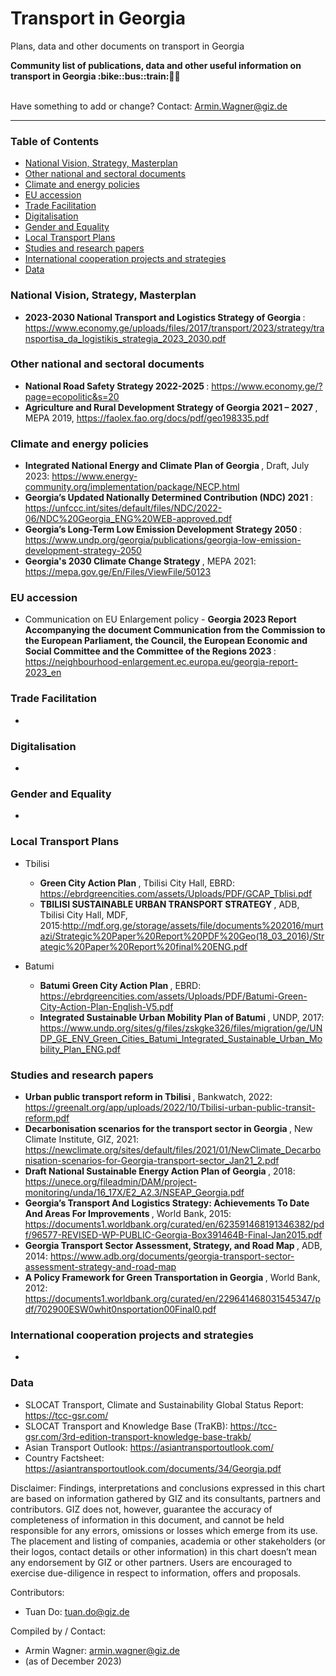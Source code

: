 # Transport in Georgia
Plans, data and other documents on transport in Georgia

<b> 
Community list of publications, data and other useful information on transport in Georgia  :bike::bus::train:🌳🚊
</b><br><br>

Have something to add or change? Contact: Armin.Wagner@giz.de

------------------------------

### Table of Contents

- [National Vision, Strategy, Masterplan](#National-Vision-Strategy-Masterplan)
- [Other national and sectoral documents](#other-national-sectoral-documents) 
- [Climate and energy policies](#climate-energy-policies) 
- [EU accession](#eu-accession)
- [Trade Facilitation](#trade-facilitation)
- [Digitalisation](#digitalisation)
- [Gender and Equality](#gender)
- [Local Transport Plans](#local-transport-plans) 
- [Studies and research papers](#studies-research) 
- [International cooperation projects and strategies](#International-cooperation) 
- [Data](#data) 

  
### National Vision, Strategy, Masterplan <a name="national-vision-strategy-masterplan"></a> 

- <b> 2023-2030 National Transport and Logistics Strategy of Georgia </b>: https://www.economy.ge/uploads/files/2017/transport/2023/strategy/transportisa_da_logistikis_strategia_2023_2030.pdf

### Other national and sectoral documents <a name="other-national-sectoral-documents"></a> 

- <b> National Road Safety Strategy 2022-2025 </b>: https://www.economy.ge/?page=ecopolitic&s=20
- <b> Agriculture and Rural Development Strategy of Georgia 2021 – 2027 </b>, MEPA 2019, https://faolex.fao.org/docs/pdf/geo198335.pdf
  

### Climate and energy policies <a name="climate-energy-policies"></a> 

- <b> Integrated National Energy and Climate Plan of Georgia </b>, Draft, July 2023: https://www.energy-community.org/implementation/package/NECP.html
- <b> Georgia’s Updated Nationally Determined Contribution (NDC) 2021 </b>: https://unfccc.int/sites/default/files/NDC/2022-06/NDC%20Georgia_ENG%20WEB-approved.pdf
- <b> Georgia’s Long-Term Low Emission Development Strategy 2050 </b>: https://www.undp.org/georgia/publications/georgia-low-emission-development-strategy-2050
- <b> Georgia's 2030 Climate Change Strategy </b> , MEPA 2021: https://mepa.gov.ge/En/Files/ViewFile/50123

### EU accession <a name="eu-accession"></a> 

- Communication on EU Enlargement policy - <b> Georgia 2023 Report Accompanying the document Communication from the Commission to the European Parliament, the Council, the European Economic and Social Committee and the Committee of the Regions 2023 </b>: https://neighbourhood-enlargement.ec.europa.eu/georgia-report-2023_en

### Trade Facilitation <a name="trade-facilitation"></a> 

-


### Digitalisation <a name="digitalisation"></a>

-

### Gender and Equality <a name="gender"></a>

- 

### Local Transport Plans <a name="local-transport-plans"></a>  

- Tbilisi
  
  - <b> Green City Action Plan </b>, Tbilisi City Hall, EBRD: https://ebrdgreencities.com/assets/Uploads/PDF/GCAP_Tblisi.pdf 
  - <b> TBILISI SUSTAINABLE URBAN TRANSPORT STRATEGY </b>, ADB, Tbilisi City Hall, MDF, 2015:http://mdf.org.ge/storage/assets/file/documents%202016/murtazi/Strategic%20Paper%20Report%20PDF%20Geo(18_03_2016)/Strategic%20Paper%20Report%20final%20ENG.pdf

- Batumi

  - <b> Batumi Green City Action Plan </b>, EBRD: https://ebrdgreencities.com/assets/Uploads/PDF/Batumi-Green-City-Action-Plan-English-V5.pdf
  - <b> Integrated Sustainable Urban Mobility Plan of Batumi </b>, UNDP, 2017: https://www.undp.org/sites/g/files/zskgke326/files/migration/ge/UNDP_GE_ENV_Green_Cities_Batumi_Integrated_Sustainable_Urban_Mobility_Plan_ENG.pdf
 
  
### Studies and research papers <a name="studies-research"></a> 

- <b> Urban public transport reform in Tbilisi </b>, Bankwatch, 2022: https://greenalt.org/app/uploads/2022/10/Tbilisi-urban-public-transit-reform.pdf
- <b> Decarbonisation scenarios for the transport sector in Georgia </b>, New Climate Institute, GIZ, 2021: https://newclimate.org/sites/default/files/2021/01/NewClimate_Decarbonisation-scenarios-for-Georgia-transport-sector_Jan21_2.pdf
- <b> Draft National Sustainable Energy Action Plan of Georgia </b>, 2018: https://unece.org/fileadmin/DAM/project-monitoring/unda/16_17X/E2_A2.3/NSEAP_Georgia.pdf
- <b> Georgia’s Transport And Logistics Strategy: Achievements To Date And Areas For Improvements </b>, World Bank, 2015: https://documents1.worldbank.org/curated/en/623591468191346382/pdf/96577-REVISED-WP-PUBLIC-Georgia-Box391464B-Final-Jan2015.pdf
- <b> Georgia Transport Sector Assessment, Strategy, and Road Map </b>, ADB, 2014: https://www.adb.org/documents/georgia-transport-sector-assessment-strategy-and-road-map
- <b> A Policy Framework for Green Transportation in Georgia </b>, World Bank, 2012: https://documents1.worldbank.org/curated/en/229641468031545347/pdf/702900ESW0whit0nsportation00Final0.pdf
  
### International cooperation projects and strategies <a name="international-cooperation"></a> 

- 

### Data <a name="data"></a>

- SLOCAT Transport, Climate and Sustainability Global Status Report: https://tcc-gsr.com/ 
- SLOCAT Transport and Knowledge Base (TraKB):  https://tcc-gsr.com/3rd-edition-transport-knowledge-base-trakb/
- Asian Transport Outlook: https://asiantransportoutlook.com/
- Country Factsheet: https://asiantransportoutlook.com/documents/34/Georgia.pdf 



Disclaimer: Findings, interpretations and conclusions expressed in this chart are based on information gathered by GIZ and its consultants, partners and contributors. GIZ does not, however, guarantee the accuracy of completeness of information in this document, and cannot be held responsible for any errors, omissions or losses which emerge from its use. The placement and listing of companies, academia or other stakeholders (or their logos, contact details or other information) in this chart doesn’t mean any endorsement by GIZ or other partners. Users are encouraged to exercise due-diligence in respect to information, offers and proposals.


Contributors:
- Tuan Do: tuan.do@giz.de


Compiled by / Contact:
- Armin Wagner: armin.wagner@giz.de
- (as of December 2023)
